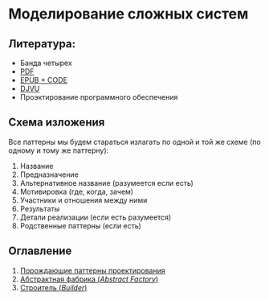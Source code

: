 # Моделирование сложных систем

## Литература:
* Банда четырех
 * [PDF](http://www.uml.org.cn/c++/pdf/DesignPatterns.pdf)  
 * [EPUB + CODE](http://rutracker.org/forum/viewtopic.php?t=4835979)
 * [DJVU](http://rutracker.org/forum/viewtopic.php?t=4443429)
* Проэктирование программного обеспечения

## Схема изложения
Все паттерны мы будем стараться излагать по одной и той же схеме (по одному и тому же паттерну):

1. Название
2. Предназначение
3. Альтернативное название (разумеется если есть)
4. Мотивировка (где, когда, зачем)
5. Участники и отношения между ними
6. Результаты
7. Детали реализации (если есть разумеется)
8. Родственные паттерны (если есть)

## Оглавление
1. [Порождающие паттерны проектирования](creational-patterns.md)
  1. [Абстрактная фабрика (*Abstract Factory*)](abstract-factory.md)
  2. [Строитель (*Builder*)](builder.md)
